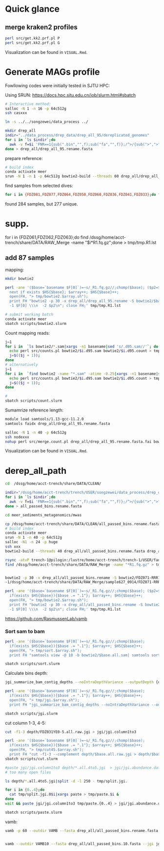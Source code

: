 # Quick glance
## merge kraken2 profiles
```bash
perl src/get.kk2.prf.pl P
perl src/get.kk2.prf.pl G
```
Visualization can be found in `VISUAL.Rmd`.

# Generate MAGs profile
Fowllowing codes were initially tested in SJTU HPC:

Using SRUN: https://docs.hpc.sjtu.edu.cn/job/slurm.html#sbatch
```bash
# Interactive method:
salloc -N 1 -n 16 -p 64c512g
ssh casxxx
```

```bash
ln -s ../../songzewei/data_process ../

mkdir drep_all
indir="../data_process/drep_data/drep_all_95/dereplicated_genomes"
for i in `ls $indir`;do
  awk -v f=$i 'FNR==1{sub(".bin","",f);sub("fa","",f)};/^>/{sub(">",">"f,$0)}{print}' $indir/$i
done > drep_all/drep_all_95.rename.fasta


```


prepare reference:
```bash
# build index
conda activate meer
srun -N 1 -n 1 -p 64c512g bowtie2-build --threads 60 drep_all/drep_all_95.rename.fasta drep_all/drep_all_95.rename
```

find samples from selected dives:
```bash
for i in {FDZ081,FDZ077,FDZ064,FDZ050,FDZ060,FDZ036,FDZ041,FDZ033};do find /dssg/home/acct-trench/share/DATA/RAW_Merge -name "$i*R1.fq.gz";done > tmp/tmp.R1.lst
```
found 284 samples, but 277 unique.

# supp.
for i in {FDZ061,FDZ062,FDZ063};do find /dssg/home/acct-trench/share/DATA/RAW_Merge -name "$i*R1.fq.gz";done > tmp/tmp.R1.lst
## add 87 samples

mapping:
```bash
mkdir bowtie2

perl -ane '($base=`basename $F[0]`)=~s/_R1.fq.gz//;chomp($base); ($p2=$F[0])=~s/R1.fq/R2.fq/;
  next if exists $HS{$base}; $array++; $HS{$base}++;
  open(FH, "> tmp/bowtie2.$array.sh");
  print FH "bowtie2 -p 30 -x drep_all/drep_all_95.rename -S bowtie2/$base.d95.sam \\
  -1 $F[0] \\\n  -2 $p2\n"; close FH;' tmp/tmp.R1.lst

# submit working batch
conda activate meer
sbatch scripts/bowtie2.slurm
```

Count mapping reads:
```bash
j=1
for i in  `ls bowtie2/*.sam|xargs -n1 basename|sed 's/.d95.sam//'`; do
  echo perl src/counts.pl bowtie2/$i.d95.sam bowtie2/$i.d95.count > tmp/count.$j.sh;
  j=$(($j + 1));
done
# alternatively
j=1
for i in  `find bowtie2 -name "*.sam" -atime -0.25|xargs -n1 basename|sed 's/.d95.sam//'`; do
  echo perl src/counts.pl bowtie2/$i.d95.sam bowtie2/$i.d95.count > tmp/count.$j.sh;
  j=$(($j + 1));
done

#
sbatch scripts/count.slurm

```

Sumamrize reference length:
```bash
module load samtools/1.13-gcc-11.2.0
samtools faidx drep_all/drep_all_95.rename.fasta

salloc -N 1 -n 40 -p 64c512g
ssh nodexxx
nohup perl src/merge.count.pl drep_all/drep_all_95.rename.fasta.fai bowtie2 d95 profiles/select11dives.d95.sum &
```

Visualization can be found in `VISUAL.Rmd`.




# derep_all_path
```bash
cd  /dssg/home/acct-trench/share/DATA/CLEAN/

indir="/dssg/home/acct-trench/trench/USER/songzewei/data_process/drep_data/all_passed_bins"
for i in `ls $indir`;do
  awk -v f=$i 'FNR==1{sub(".bin","",f);sub("fa","",f)};/^>/{sub(">",">"f,$0)}{print}' $indir/$i
done > all_passed_bins.rename.fasta
```

```bash
cd meer_sediments_metagenomics/mwas

cp /dssg/home/acct-trench/share/DATA/CLEAN/all_passed_bins.rename.fasta drep_all/
# build index
conda activate meer
srun -N 1 -n 40 -p 64c512g
salloc -N1 -n 24 -p huge
ssh xxx
bowtie2-build --threads 40 drep_all/all_passed_bins.rename.fasta drep_all/all_passed_bins.rename

```

```bash
rsync -atvP trench-1@pilogin:/lustre/home/acct-trench/trench-1/USER/fangchao/repo/meer_sediments_metagenomics/mwas/drep_all/all_passed_bins.rename.{1,2,3,4,rev.1,rev.2}.bt2l drep_all/
find /dssg/home/acct-trench/share/DATA/RAW_Merge -name "*R1.fq.gz" > tmp/tmp.R1.lst


bowtie2 -p 30 -x drep_all/all_passed_bins.rename -S bowtie2/FDZ071-RRR10-12.all.sam \
-1/dssg/home/acct-trench/share/DATA/RAW_Merge/sample627_0914/FDZ071-RRR10-12_R1.fq.gz -2 /dssg/home/acct-trench/share/DATA/RAW_Merge/sample627_0914/FDZ071-RRR10-12_R1.fq.gz
```

```bash
perl -ane '($base=`basename $F[0]`)=~s/_R1.fq.gz//;chomp($base); ($p2=$F[0])=~s/R1.fq/R2.fq/;
  if(exists $HS{$base}){$base .= ".1"}; $array++; $HS{$base}++;
  open(FH, "> tmp/bowtie2.$array.sh");
  print FH "bowtie2 -p 30 -x drep_all/all_passed_bins.rename -S bowtie2/$base.all.sam \\
  -1 $F[0] \\\n  -2 $p2\n"; close FH;' tmp/tmp.R1.lst


```
https://github.com/RasmussenLab/vamb

### Sort sam to bam
```bash
perl -ane '($base=`basename $F[0]`)=~s/_R1.fq.gz//;chomp($base);
  if(exists $HS{$base}){$base .= ".1"}; $array++; $HS{$base}++;
  open(FH, "> tmp/sort.$array.sh");
  print FH "samtools view -@ 10 -b bowtie2/$base.all.sam| samtools sort -@ 10 -o bowtie2/$base.all.bam \n"; close FH;' tmp/tmp.R1.lst

sbatch scripts/sort.slurm
```

Calculate bins depth:
```bash
jgi_summarize_bam_contig_depths --noIntraDepthVariance --outputDepth {output} {input} 2>{log}

perl -ane '($base=`basename $F[0]`)=~s/_R1.fq.gz//;chomp($base);
  if(exists $HS{$base}){$base .= ".1"}; $array++; $HS{$base}++;
  open(FH, "> tmp/jgi.$array.sh");
  print FH "jgi_summarize_bam_contig_depths --noIntraDepthVariance --outputDepth depth/$base.all.raw.jgi bowtie2/$base.all.bam \n"; close FH;' tmp/tmp.R1.lst

sbatch scripts/jgi.slurm
```

cut column 1-3, 4-5:
```bash
cut -f1-3 depth/FDZ031YE0-5.all.raw.jgi > jgi/jgi.column1to3

perl -ane '($base=`basename $F[0]`)=~s/_R1.fq.gz//;chomp($base);
  if(exists $HS{$base}){$base .= ".1"}; $array++; $HS{$base}++;
  open(FH, "> tmp/cut45.$array.sh");
  print FH "cut -f1-3 --complement depth/$base.all.raw.jgi > depth/$base.all.4to5.jgi \n"; close FH;' tmp/tmp.R1.lst
sbatch scripts/cut.slurm

#paste jgi/jgi.column1to3 depth/*.all.4to5.jgi  > jgi/jgi.abundance.dat
# too many open files

ls depth/*.all.4to5.jgi|split -d -l 250 - tmp/split.jgi.

for i in {0..4};do
  cat tmp/split.jgi.0$i|xargs paste > tmp/paste.$i &
done
wait && paste jgi/jgi.column1to3 tmp/paste.{0..4} > jgi/jgi.abundance.dat

sbatch scripts/paste.slurm

```

vamb:
```bash
vamb -p 60 --outdir VAMB --fasta drep_all/all_passed_bins.rename.fasta --jgi jgi/jgi.abundance.dat 
```

```bash

vamb --outdir VAMB10 --fasta drep_all/all_passed_bins.10.fasta --jgi jgi/jgi.abundance.10.dat 

```